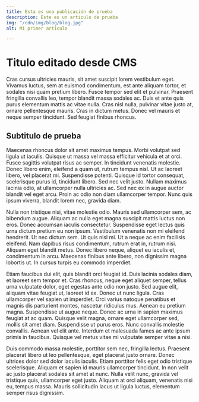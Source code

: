 ```yaml
---
title: Esta es una publicación de prueba
description: Este es un articulo de prueba
img: "/cdn/img/blog/blog.jpg"
alt: Mi primer articulo

---
```

# Titulo editado desde CMS

Cras cursus ultricies mauris, sit amet suscipit lorem vestibulum eget. Vivamus luctus, sem at euismod condimentum, est ante aliquam tortor, et sodales nisi quam pretium libero. Fusce tempor sed elit et pulvinar. Praesent fringilla convallis leo, tempor blandit massa sodales ac. Duis et ante quis purus elementum mattis ac vitae nulla. Cras nisl nulla, pulvinar vitae justo at, ornare pellentesque mauris. Cras in dictum metus. Donec vel mauris et neque semper tincidunt. Sed feugiat finibus rhoncus.

## Subtitulo de prueba

Maecenas rhoncus dolor sit amet maximus tempus. Morbi volutpat sed ligula ut iaculis. Quisque ut massa vel massa efficitur vehicula et at orci. Fusce sagittis volutpat risus ac semper. In tincidunt venenatis molestie. Donec libero enim, eleifend a quam ut, rutrum tempus nisl. Ut ac laoreet libero, vel placerat mi. Suspendisse potenti. Quisque id tortor consequat, scelerisque purus id, tincidunt libero. Sed nec velit justo. Nullam maximus lacinia odio, at ullamcorper nulla ultricies ac. Sed nec ex in augue auctor blandit vel eget arcu. Proin ac odio non diam ullamcorper tempor. Nunc quis ipsum viverra, blandit lorem nec, gravida diam.

Nulla non tristique nisi, vitae molestie odio. Mauris sed ullamcorper sem, ac bibendum augue. Aliquam ac nulla eget magna suscipit mattis luctus non eros. Donec accumsan iaculis consectetur. Suspendisse eget lectus quis urna dictum pretium eu non ipsum. Vestibulum venenatis non mi eleifend hendrerit. Ut nec dictum sem. Ut quis nisl mi. Ut a neque ac enim facilisis eleifend. Nam dapibus risus condimentum, rutrum erat in, rutrum nisi. Aliquam eget blandit metus. Donec libero neque, aliquet eu iaculis et, condimentum in arcu. Maecenas finibus ante libero, non dignissim magna lobortis ut. In cursus turpis eu commodo imperdiet.

Etiam faucibus dui elit, quis blandit orci feugiat id. Duis lacinia sodales diam, et laoreet sem tempor et. Cras rhoncus, neque eget aliquet semper, tellus urna vulputate dolor, eget egestas ante odio non justo. Sed augue elit, aliquam vitae feugiat ut, laoreet id ex. Donec ut nunc ligula. Cras ullamcorper vel sapien ut imperdiet. Orci varius natoque penatibus et magnis dis parturient montes, nascetur ridiculus mus. Aenean eu pretium magna. Suspendisse ut augue neque. Donec ac urna in sapien maximus feugiat at ac quam. Quisque velit magna, ornare eget ullamcorper sed, mollis sit amet diam. Suspendisse ut purus eros. Nunc convallis molestie convallis. Aenean vel elit ante. Interdum et malesuada fames ac ante ipsum primis in faucibus. Quisque vel metus vitae mi vulputate semper vitae a nisi.

Duis commodo massa molestie, porttitor sem nec, fringilla lectus. Praesent placerat libero ut leo pellentesque, eget placerat justo ornare. Donec ultrices dolor sed dolor iaculis iaculis. Etiam porttitor felis eget odio tristique scelerisque. Aliquam et sapien id mauris ullamcorper tincidunt. In non velit ac justo placerat sodales sit amet at nunc. Nulla velit nunc, gravida vel tristique quis, ullamcorper eget justo. Aliquam at orci aliquam, venenatis nisi eu, tempus massa. Mauris sollicitudin lacus ut ligula luctus, elementum semper risus dignissim.
